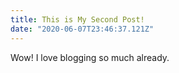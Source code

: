 ```yaml
---
title: This is My Second Post!
date: "2020-06-07T23:46:37.121Z"
---
```


Wow! I love blogging so much already.
